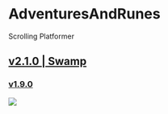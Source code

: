 # AdventuresAndRunes
Scrolling Platformer
## [v2.1.0 | Swamp](https://github.com/Agzam4/AdventuresAndRunes/blob/main/Adventures%20%26%20Runes%20v2.1.0.jar)

### [v1.9.0](https://github.com/Agzam4/AdventuresAndRunes/blob/main/Adventures%20%26%20Runes%20v1.9.0.jar)

![](https://repository-images.githubusercontent.com/340653379/fec56b80-9e2d-11eb-9154-5309d6cb817e)
